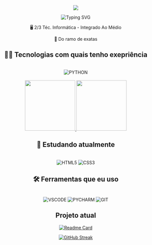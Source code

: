 <div align = 'center' style="text-align: center ; ">
<img src='https://capsule-render.vercel.app/api?type=waving&color=33ff33&height=120&section=header'> 

 ![Typing SVG](https://readme-typing-svg.herokuapp.com?font=Fira+Code&weight=500&pause=10000&color=ffffff&center=true&vCenter=true&random=false&size=30&width=1300&lines=HELLO+WORLD!%F0%9F%8C%8E+ME+CHAMO+JULIO+%F0%9F%91%8B)

 
🖥️ 2/3 Téc. Informática - Integrado Ao Médio
  
📖 Do ramo de exatas

## 👨‍💻 Tecnologias com quais tenho exepriência

<div style='display: inline_block' ><br>
  <img align='center'  alt='PYTHON' src ='https://img.shields.io/badge/Python-3776AB?style=for-the-badge&logo=python&logoColor=white'>
</div><br>

<div align="center" style="text-align: center ; " >
  <a href="https://github.com/juliofariasdev">
  <img height="160px" src="https://github-readme-stats.vercel.app/api?username=juliofariasdev&show_icons=true&theme=apprentice&include_all_commits=true&count_private=true"/>
  <img margin-left="5px" height="160px" src="https://github-readme-stats.vercel.app/api/top-langs/?username=juliofariasdev&layout=compact&langs_count=5&theme=apprentice"/>
  <a/>
</div>

## 🌱 Estudando atualmente

<div style='display: inline_block'><br>
  <img align='center' alt='HTML5' src ='https://img.shields.io/badge/HTML5-E34F26?style=for-the-badge&logo=html5&logoColor=white'>
  <img align='center' alt='CSS3' src ='https://img.shields.io/badge/CSS3-1572B6?style=for-the-badge&logo=css3&logoColor=white'>
</div>

## 🛠️ Ferramentas que eu uso

<div style='display: inline_block'><br>
  <img align='center' alt='VSCODE' src ='https://img.shields.io/badge/Visual_Studio_Code-0078D4?style=for-the-badge&logo=visual%20studio%20code&logoColor=white'>
  <img align='center' alt='PYCHARM' src ='https://img.shields.io/badge/PyCharm-000000.svg?&style=for-the-badge&logo=PyCharm&logoColor=white'>
  <img align='center' alt='GIT' src ='https://img.shields.io/badge/GIT-E44C30?style=for-the-badge&logo=git&logoColor=white'>
</div>

## Projeto atual

[![Readme Card](https://github-readme-stats.vercel.app/api/pin/?username=juliofariasdev&repo=conhecimento&theme=apprentice)](https://github.com/juliofariasdev/conhecimento)

[![GitHub Streak](https://streak-stats.demolab.com?user=juliofariasdev&theme=apprentice&hide_border=true&locale=pt_BR)](https://github.com/juliofariasdev?tab=repositories)
</div>
